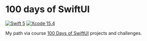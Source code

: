 # 100 days of SwiftUI

[![Swift 5](https://img.shields.io/badge/Swift-5-orange?style=flat&logo=swift)](https://developer.apple.com/swift/) [![Xcode 15.4](https://img.shields.io/badge/Xcode-15.4-007ACC?style=flat&logo=Xcode&logoColor=blue)](https://developer.apple.com/xcode/)

My path via course [100 Days of SwiftUI](https://www.hackingwithswift.com/100/swiftui) projects and challenges.

